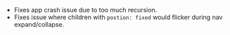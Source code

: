 - Fixes app crash issue due to too much recursion.
- Fixes issue where children with `postion: fixed` would flicker during nav expand/collapse.